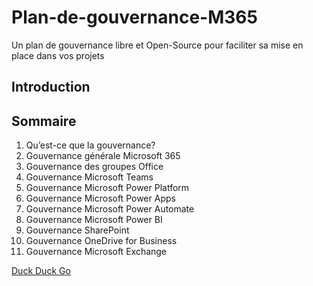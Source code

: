 # Plan-de-gouvernance-M365
Un plan de gouvernance libre et Open-Source pour faciliter sa mise en place dans vos projets

## Introduction

## Sommaire
1. Qu’est-ce que la gouvernance?
2. Gouvernance générale Microsoft 365
3. Gouvernance des groupes Office
4. Gouvernance Microsoft Teams
5. Gouvernance Microsoft Power Platform
6. Gouvernance Microsoft Power Apps
7. Gouvernance Microsoft Power Automate
8. Gouvernance Microsoft Power BI
9. Gouvernance SharePoint
10. Gouvernance OneDrive for Business
11. Gouvernance Microsoft Exchange

[Duck Duck Go](/README.md)
